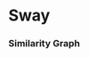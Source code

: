# Sway

###                         Similarity Graph


<!--html_preserve--><div id="215747e7da3e" style="width:672px;height:480px;" class="plotly html-widget"></div>
<script type="application/json" data-for="215747e7da3e">{"x":{"visdat":{"21572f795993":["function () ","plotlyVisDat"]},"cur_data":"21572f795993","attrs":{"21572f795993":{"x":{},"y":0,"mode":"markers","text":{},"color":[1,0,1,0,1,1,1,1,1,1,1,1,1,0,1,0,0,0,1,0,1,1,0,1,1,1,1,1,0,0,0,1,0,0,1,1,1,1,1,0,0,1,1,1,1,1,0,0,1,1,0,0,0,0,1,1,0,0,0,1,1,0,0,0,0,0,0,0,1,0,1,1,1,1,1,1,0,0,1,0,0,0,1,0,1,1,0,0,0,1,0,1,1,1,0,0,1,0,0,0,0,0,0,1,1,1,0,1,0,1,0,0,1,0,1,1,1,1,0,1,0,0,0,1,0,0,1,1,1,1,1,1,1,0,1,0,1,1,0,0,1,1,0,0,1,1,1,1,0,0,1,1,0,1,1,1,1,1,0,0,1,0,1,1,0,0,1,1,1,1,0,0,1,1,1,1,0,1,0,1,1,0,1,0,1,1,1,1,1,0,0,0,1,1,0,1,1,0,1,1,1,1,0,1,0,0,1,1,0,0,0,0,0,0,1,1,1,1,0,0,1,1,1,1,1,1,0,0,0,1,0,0,0,0,0,1,0,0,1,0,0,1,1,1,0,0,1,1,0,0,0,1,0,0,1,1,1,1,1,0,1,1,1,0,0,0,1,1,1,0,1,1,1,0,0,1,1,1,1,0,0,1,0,0,0,0,1,1,0,0,1,1,0,0,1,1,0,1,0,0,1,0,1,0,0,1,0,0,0,1,0,1,1,0,1,0,0,0,1,1,1,1,0,1,0,1,1,1,1,1,1,1,1,1,0,1,1,1,1,0,1,0,0,0,1,1,0,1,0,1,0,1,0,0,0,0,1,0,1,0,1,0,1,0,0,0,1,1,1,0,0,0,1,1,1,1,0,1,0,0,1,1,1,0,0,0,1,1,0,0,1,1,1,1,0,0,0,1,0,1,1,1,0,0,0,0,0,1,1,1,1,1,1,0,0,0,0,1,1,0,1,1,1,0,1,1,1,1,0,1,1,1,1,1,0,0,1,1],"alpha":1,"sizes":[10,100],"type":"scatter"}},"layout":{"margin":{"b":40,"l":60,"t":25,"r":10},"title":"Similar Politician(Rep:1, Dem:0)","xaxis":{"domain":[0,1],"title":"score"},"yaxis":{"domain":[0,1]},"hovermode":"closest","showlegend":false,"legend":{"y":0.5,"yanchor":"top"}},"source":"A","config":{"modeBarButtonsToAdd":[{"name":"Collaborate","icon":{"width":1000,"ascent":500,"descent":-50,"path":"M487 375c7-10 9-23 5-36l-79-259c-3-12-11-23-22-31-11-8-22-12-35-12l-263 0c-15 0-29 5-43 15-13 10-23 23-28 37-5 13-5 25-1 37 0 0 0 3 1 7 1 5 1 8 1 11 0 2 0 4-1 6 0 3-1 5-1 6 1 2 2 4 3 6 1 2 2 4 4 6 2 3 4 5 5 7 5 7 9 16 13 26 4 10 7 19 9 26 0 2 0 5 0 9-1 4-1 6 0 8 0 2 2 5 4 8 3 3 5 5 5 7 4 6 8 15 12 26 4 11 7 19 7 26 1 1 0 4 0 9-1 4-1 7 0 8 1 2 3 5 6 8 4 4 6 6 6 7 4 5 8 13 13 24 4 11 7 20 7 28 1 1 0 4 0 7-1 3-1 6-1 7 0 2 1 4 3 6 1 1 3 4 5 6 2 3 3 5 5 6 1 2 3 5 4 9 2 3 3 7 5 10 1 3 2 6 4 10 2 4 4 7 6 9 2 3 4 5 7 7 3 2 7 3 11 3 3 0 8 0 13-1l0-1c7 2 12 2 14 2l218 0c14 0 25-5 32-16 8-10 10-23 6-37l-79-259c-7-22-13-37-20-43-7-7-19-10-37-10l-248 0c-5 0-9-2-11-5-2-3-2-7 0-12 4-13 18-20 41-20l264 0c5 0 10 2 16 5 5 3 8 6 10 11l85 282c2 5 2 10 2 17 7-3 13-7 17-13z m-304 0c-1-3-1-5 0-7 1-1 3-2 6-2l174 0c2 0 4 1 7 2 2 2 4 4 5 7l6 18c0 3 0 5-1 7-1 1-3 2-6 2l-173 0c-3 0-5-1-8-2-2-2-4-4-4-7z m-24-73c-1-3-1-5 0-7 2-2 3-2 6-2l174 0c2 0 5 0 7 2 3 2 4 4 5 7l6 18c1 2 0 5-1 6-1 2-3 3-5 3l-174 0c-3 0-5-1-7-3-3-1-4-4-5-6z"},"click":"function(gd) { \n        // is this being viewed in RStudio?\n        if (location.search == '?viewer_pane=1') {\n          alert('To learn about plotly for collaboration, visit:\\n https://cpsievert.github.io/plotly_book/plot-ly-for-collaboration.html');\n        } else {\n          window.open('https://cpsievert.github.io/plotly_book/plot-ly-for-collaboration.html', '_blank');\n        }\n      }"}],"cloud":false,"showLink":true},"data":[{"x":[0.474913755708,-0.47523311586,0.479473177284,-0.418769584675,0.440627758187,0.35093519243,0.467333089715,0.133849630858,0.458710977572,0.127647509784,0.135585133903,0.464964747332,0.474826590896,-0.129581228655,0.480652544439,-0.472584489169,-0.491543735479,-0.423663463623,0.128955838887,-0.487697043916,0.134464168652,0.469263456623,-0.383976143779,0.483901538473,0.474317965362,0.445232577308,0.457028881104,0.443441437011,-0.494230966085,-0.130308293384,-0.488693710454,0.480134493159,-0.480860976458,-0.485271477792,0.480452191861,0.486362595678,0.398546907748,0.479189103151,0.485095317443,-0.130328586166,-0.446939476497,0.441110228282,0.492751846735,0.485962966037,0.136277922543,0.48466119765,-0.429816249997,-0.483077619813,0.474267770788,0.480020161474,-0.491272721024,-0.126651790568,-0.460804022569,-0.496310418574,0.460021743588,0.470756599807,-0.494352995812,-0.489709312475,-0.478812992547,0.438903280337,0.132218231343,-0.483577857635,-0.48851631262,-0.486928578943,-0.493893568519,-0.490031106964,-0.474287499407,-0.493627704665,0.489814631209,-0.486555716086,0.5,0.449707277263,0.476112418755,0.141756331711,0.490455407175,0.456052972169,-0.483683511784,-0.484096508088,0.48414981051,-0.377809438991,-0.118144004984,-0.219290275324,0.403967676466,-0.485068803996,0.467735752305,0.479221148101,-0.111427408832,-0.491425088611,-0.215054754338,0.493038310891,-0.414732675451,0.359123283065,0.00126203000152,0.221975579531,-0.485917975521,-0.481701837755,0.473198520985,-0.450728661478,-0.46864284841,-0.422615092272,-0.481235948505,-0.491421125312,-0.129567361709,0.488909173181,0.45986525881,0.460912053056,-0.487984579656,0.484407872723,-0.122906592997,0.459577063128,-0.489367199659,-0.483493568525,0.409218576465,-0.480415083583,0.480562830071,0.489715907647,0.448639714973,0.132531008346,-0.486175165774,0.473739560816,-0.475072172297,-0.5,-0.131143733453,0.0982565399908,-0.485404123069,-0.137122779743,0.443463856812,0.111516238167,0.134461962592,0.0868583892535,0.496455247658,0.444837613699,0.468780537533,-0.490192410255,0.471312212022,-0.124869874779,0.464104299354,0.486046585015,-0.495463628823,-0.479153603139,0.131249090381,0.131352412597,-0.48961045461,-0.464188029775,0.11470784185,0.0755619849862,0.472334145899,0.5,-0.0786737505322,-0.11640417952,0.448647352045,0.472144945209,-0.103383405528,0.455323870688,0.460713895916,0.448925842797,0.477115484874,0.452027654374,-0.477965090015,-0.406670744368,0.474724692079,-0.5,0.449498510561,0.467423042883,-0.466301384759,-0.138938257718,0.0799356682502,0.483462798046,0.47189412527,0.475405100414,-0.433703818674,-0.484669022903,0.446153716596,0.379516482157,0.47207380416,0.132783380321,-0.49107591553,0.488703925903,-0.478378977234,0.134857761309,0.126423105129,-0.49068370455,0.461256696042,-0.486379271258,0.443411780472,0.476131813193,0.480912378676,0.476252474006,0.5,-0.458029338087,-0.131910290917,-0.489450630097,0.474762087508,0.475349225453,-0.483262165779,0.133151762076,0.485453796875,-0.473245823015,0.451486236284,0.20658392827,0.471135235481,0.484483495249,-0.490797717907,0.416745534698,-0.483162026951,-0.485325381848,0.399816799589,0.490927414396,-0.484312352466,-0.131524230713,-0.12563685668,-0.486623187435,-0.478751832385,-0.439694923233,0.454161722274,0.461503484333,0.481179503449,0.471958224491,-0.129934585856,-0.468819738441,0.133374135034,0.460409401995,0.352115701157,0.455586709886,0.44885067838,0.442163037216,-0.486710807172,-0.490902725117,-0.481383396729,0.45901621518,-0.498886707728,-0.112521739837,-0.48839924142,-0.490382173033,-0.483198499829,0.130987151766,-0.456125232045,-0.382555702605,0.390697785802,-0.475106573855,-0.476472754255,0.470128859981,0.457536508195,0.446567695016,-0.482020200705,-0.5,0.5,0.481753924154,-0.463041812891,-0.49034587012,-0.485065138226,0.457543454356,-0.483050844524,-0.420463848852,0.454781321676,0.462160585985,0.133592130023,0.394000399162,0.118263274024,-0.48989967968,0.5,0.476294265306,0.484041672606,-0.490183913338,-0.127576811756,-0.486412736607,0.475855003889,0.469072431419,0.488811127588,-0.5,0.458456764721,0.470046581194,0.440729857067,-0.45757057894,-0.488320614216,0.448006514619,0.128483863998,0.479513802203,0.457898504936,-0.472487175611,-0.48398839547,0.480664836639,-0.113594426582,-0.475322887743,-0.451079308127,-0.494390029444,0.476714617848,0.475551882312,-0.463966457779,-0.467205834058,0.0825751154746,0.5,-0.109488073428,-0.473840027959,0.440193302074,0.481099030972,-0.5,0.471406652289,-0.128314767358,-0.496438893724,0.470186837425,-0.44303128794,0.487803301274,-0.5,-0.467203594309,0.488442838204,-0.387574999286,-0.0814673986108,-0.488399415142,0.463725148151,-0.479029193576,0.436610626753,0.446072171003,-0.472284824035,0.453563452384,-0.494214634013,-0.48282538045,-0.132184097695,0.457092641335,0.475664486169,0.426110093915,0.473370591588,-0.451834480411,0.44535955792,-0.489754320287,0.481000372973,0.458400042278,0.468856425677,0.483396336693,0.5,0.449029402862,0.125041422327,0.455592999672,0.371934882077,-0.117469163065,0.466221596776,0.462365261373,0.470763595206,0.439372952985,-0.48801580994,0.486732228547,-0.434503907659,-0.422981995012,-0.421387624166,0.483913065599,0.116186609211,-0.483075965776,0.15036255398,-0.482836342183,0.431915558494,-0.483778961065,0.386875519896,-0.496127054874,-0.493039556695,-0.122393472496,-0.369148768648,0.479172772985,-0.49459553247,0.449058723298,-0.439096372747,0.495539440307,-0.48718819212,0.451233268309,-0.427537025148,-0.129743105166,-0.493851321255,0.482435832392,0.485003492599,0.478286836135,-0.219631480222,-0.471286295426,-0.472185571102,0.441511714498,0.465426170201,0.420229666094,0.451342343907,-0.420295809026,0.127084133745,-0.128673224369,-0.471414437883,0.436211476393,0.465213362283,0.489800548351,-0.116080229699,-0.494782806249,-0.486728199953,0.129298052898,0.123854529723,-0.5,-0.486969621026,0.48287550396,0.472864708829,0.462220386548,0.472575841513,-0.479335109937,-0.489671148841,-0.488971044717,0.482990567999,-0.478535062047,0.5,0.481163700911,0.475429184585,-0.489828167655,-0.470736086009,-0.408911378405,-0.489391015325,-0.489548501278,0.48385308455,0.471679879424,0.485683782593,0.457044679634,0.492411303971,0.46274806306,-0.442651466327,-0.480522920981,-0.47188936884,-0.492333694928,0.454688034473,0.127850913124,-0.5,0.444931616174,0.462754976255,0.450574604366,-0.476926120197,0.469190119372,0.451629583972,0.490853348385,0.446541809138,-0.477743564383,0.457652960891,0.495281479792,0.454856454643,0.484791604013,0.45279881851,-0.261684273935,-0.265663750508,0.251568739139,0.24916369013],"y":[0,0,0,0,0,0,0,0,0,0,0,0,0,0,0,0,0,0,0,0,0,0,0,0,0,0,0,0,0,0,0,0,0,0,0,0,0,0,0,0,0,0,0,0,0,0,0,0,0,0,0,0,0,0,0,0,0,0,0,0,0,0,0,0,0,0,0,0,0,0,0,0,0,0,0,0,0,0,0,0,0,0,0,0,0,0,0,0,0,0,0,0,0,0,0,0,0,0,0,0,0,0,0,0,0,0,0,0,0,0,0,0,0,0,0,0,0,0,0,0,0,0,0,0,0,0,0,0,0,0,0,0,0,0,0,0,0,0,0,0,0,0,0,0,0,0,0,0,0,0,0,0,0,0,0,0,0,0,0,0,0,0,0,0,0,0,0,0,0,0,0,0,0,0,0,0,0,0,0,0,0,0,0,0,0,0,0,0,0,0,0,0,0,0,0,0,0,0,0,0,0,0,0,0,0,0,0,0,0,0,0,0,0,0,0,0,0,0,0,0,0,0,0,0,0,0,0,0,0,0,0,0,0,0,0,0,0,0,0,0,0,0,0,0,0,0,0,0,0,0,0,0,0,0,0,0,0,0,0,0,0,0,0,0,0,0,0,0,0,0,0,0,0,0,0,0,0,0,0,0,0,0,0,0,0,0,0,0,0,0,0,0,0,0,0,0,0,0,0,0,0,0,0,0,0,0,0,0,0,0,0,0,0,0,0,0,0,0,0,0,0,0,0,0,0,0,0,0,0,0,0,0,0,0,0,0,0,0,0,0,0,0,0,0,0,0,0,0,0,0,0,0,0,0,0,0,0,0,0,0,0,0,0,0,0,0,0,0,0,0,0,0,0,0,0,0,0,0,0,0,0,0,0,0,0,0,0,0,0,0,0,0,0,0,0,0,0,0,0,0,0,0,0,0,0,0,0,0,0,0,0,0,0,0,0,0,0,0,0,0,0,0,0,0,0,0,0,0,0,0,0,0,0,0,0,0,0,0],"mode":"markers","text":["Name: Ralph Abraham , LA","Name: Alma Adams , NC","Name: Robert B. Aderholt , AL","Name: Pete Aguilar , CA","Name: Rick Allen , GA","Name: Justin Amash , MI","Name: Mark Amodei , NV","Name: Jodey Arrington , TX","Name: Brian Babin , TX","Name: Don Bacon , NE","Name: Jim Banks , IN","Name: Lou Barletta , PA","Name: Andy Barr , KY","Name: Nanette Barragán , CA","Name: Joe L. Barton , TX","Name: Karen Bass , CA","Name: Joyce Beatty , OH","Name: Ami Bera , CA","Name: Jack Bergman , MI","Name: Donald Beyer , VA","Name: Andy Biggs , AZ","Name: Gus Bilirakis , FL","Name: Sanford D. Bishop Jr. , GA","Name: Mike Bishop , MI","Name: Rob Bishop , UT","Name: Diane Black , TN","Name: Marsha Blackburn , TN","Name: Rod Blum , IA","Name: Earl Blumenauer , OR","Name: Lisa Blunt Rochester , DE","Name: Suzanne Bonamici , OR","Name: Mike Bost , IL","Name: Brendan Boyle , PA","Name: Robert A. Brady , PA","Name: Kevin Brady , TX","Name: David A. Brat , VA","Name: Jim Bridenstine , OK","Name: Mo Brooks , AL","Name: Susan Brooks , IN","Name: Anthony Brown , MD","Name: Julia Brownley , CA","Name: Vern Buchanan , FL","Name: Ken Buck , CO","Name: Larry Bucshon , IN","Name: Ted Budd , NC","Name: Michael C. Burgess , TX","Name: Cheri Bustos , IL","Name: G. K. Butterfield , NC","Name: Bradley Byrne , AL","Name: Ken Calvert , CA","Name: Michael E. Capuano , MA","Name: Salud Carbajal , CA","Name: Tony Cardenas , CA","Name: André Carson , IN","Name: Buddy Carter , GA","Name: John Carter , TX","Name: Matt Cartwright , PA","Name: Kathy Castor , FL","Name: Joaquín Castro , TX","Name: Steven J. Chabot , OH","Name: Liz Cheney , WY","Name: Judy Chu , CA","Name: David Cicilline , RI","Name: Katherine Clark , MA","Name: Yvette D. Clarke , NY","Name: William Lacy Clay , MO","Name: Emanuel Cleaver II , MO","Name: James E. Clyburn , SC","Name: Mike Coffman , CO","Name: Steve Cohen , TN","Name: Tom Cole , OK","Name: Doug Collins , GA","Name: Chris Collins , NY","Name: James Comer , KY","Name: Barbara Comstock , VA","Name: K. Michael Conaway , TX","Name: Gerald E. Connolly , VA","Name: John Conyers Jr. , MI","Name: Paul Cook , CA","Name: Jim Cooper , TN","Name: J. Luis Correa , CA","Name: Jim Costa , CA","Name: Ryan Costello , PA","Name: Joe Courtney , CT","Name: Kevin Cramer , ND","Name: Rick Crawford , AR","Name: Charlie Crist , FL","Name: Joseph Crowley , NY","Name: Henry Cuellar , TX","Name: John Culberson , TX","Name: Elijah E. Cummings , MD","Name: Carlos Curbelo , FL","Name: John Curtis , UT","Name: Warren Davidson , OH","Name: Susan A. Davis , CA","Name: Danny K. Davis , IL","Name: Rodney Davis , IL","Name: Peter A. DeFazio , OR","Name: Diana DeGette , CO","Name: John Delaney , MD","Name: Rosa DeLauro , CT","Name: Suzan K. DelBene , WA","Name: Val Demings , FL","Name: Jeffrey Denham , CA","Name: Charlie Dent , PA","Name: Ron DeSantis , FL","Name: Mark DeSaulnier , CA","Name: Scott DesJarlais , TN","Name: Ted Deutch , FL","Name: Mario Diaz-Balart , FL","Name: Debbie Dingell , MI","Name: Lloyd Doggett , TX","Name: Daniel M. Donovan , NY","Name: Mike Doyle , PA","Name: Sean Duffy , WI","Name: Jeffrey Duncan , SC","Name: John J. Duncan Jr. , TN","Name: Neal Dunn , FL","Name: Keith Ellison , MN","Name: Tom Emmer , MN","Name: Eliot L. Engel , NY","Name: Anna G. Eshoo , CA","Name: Adriano Espaillat , NY","Name: Ron Estes , KS","Name: Elizabeth Esty , CT","Name: Dwight Evans , PA","Name: Blake Farenthold , TX","Name: John Faso , NY","Name: A. Drew Ferguson , GA","Name: Brian Fitzpatrick , PA","Name: Chuck Fleischmann , TN","Name: Bill Flores , TX","Name: Jeff Fortenberry , NE","Name: Bill Foster , IL","Name: Virginia Foxx , NC","Name: Lois Frankel , FL","Name: Trent Franks , AZ","Name: Rodney Frelinghuysen , NJ","Name: Marcia L. Fudge , OH","Name: Tulsi Gabbard , HI","Name: Matt Gaetz , FL","Name: Mike Gallagher , WI","Name: Ruben Gallego , AZ","Name: John Garamendi , CA","Name: Thomas Garrett , VA","Name: Greg Gianforte , MT","Name: Bob Gibbs , OH","Name: Louie Gohmert , TX","Name: Jimmy Gomez , CA","Name: Vicente Gonzalez , TX","Name: Robert W. Goodlatte , VA","Name: Paul Gosar , AZ","Name: Josh Gottheimer , NJ","Name: Trey Gowdy , SC","Name: Kay Granger , TX","Name: Tom Graves , GA","Name: Garret Graves , LA","Name: Sam Graves , MO","Name: Al Green , TX","Name: Gene Green , TX","Name: Morgan Griffith , VA","Name: Raúl M. Grijalva , AZ","Name: Glenn Grothman , WI","Name: Brett Guthrie , KY","Name: Luis V. Gutiérrez , IL","Name: Colleen Hanabusa , HI","Name: Karen Handel , GA","Name: Gregg Harper , MS","Name: Andy Harris , MD","Name: Vicky Hartzler , MO","Name: Alcee L. Hastings , FL","Name: Denny Heck , WA","Name: Jeb Hensarling , TX","Name: Jaime Herrera Beutler , WA","Name: Jody Hice , GA","Name: Clay Higgins , LA","Name: Brian Higgins , NY","Name: French Hill , AR","Name: Jim Himes , CT","Name: George Holding , NC","Name: Trey Hollingsworth , IN","Name: Steny H. Hoyer , MD","Name: Richard Hudson , NC","Name: Jared Huffman , CA","Name: Bill Huizenga , MI","Name: Randy Hultgren , IL","Name: Duncan D. Hunter , CA","Name: Will Hurd , TX","Name: Darrell Issa , CA","Name: Sheila Jackson Lee , TX","Name: Pramila Jayapal , WA","Name: Hakeem Jeffries , NY","Name: Lynn Jenkins , KS","Name: Evan Jenkins , WV","Name: Hank Johnson , GA","Name: Mike Johnson , LA","Name: Bill Johnson , OH","Name: Eddie Bernice Johnson , TX","Name: Sam Johnson , TX","Name: Walter B. Jones , NC","Name: Jim Jordan , OH","Name: Dave Joyce , OH","Name: Marcy Kaptur , OH","Name: John Katko , NY","Name: Bill Keating , MA","Name: Robin Kelly , IL","Name: Trent Kelly , MS","Name: Mike Kelly , PA","Name: Joseph P. Kennedy III , MA","Name: Ro Khanna , CA","Name: Ruben Kihuen , NV","Name: Dan Kildee , MI","Name: Derek Kilmer , WA","Name: Ron Kind , WI","Name: Steve King , IA","Name: Peter T. King , NY","Name: Adam Kinzinger , IL","Name: Steve Knight , CA","Name: Raja Krishnamoorthi , IL","Name: Ann McLane Kuster , NH","Name: David Kustoff , TN","Name: Raúl Labrador , ID","Name: Darin M. LaHood , IL","Name: Doug LaMalfa , CA","Name: Doug Lamborn , CO","Name: Leonard Lance , NJ","Name: Jim Langevin , RI","Name: Rick Larsen , WA","Name: John B. Larson , CT","Name: Robert E. Latta , OH","Name: Brenda Lawrence , MI","Name: Al Lawson , FL","Name: Barbara Lee , CA","Name: Sander M. Levin , MI","Name: John Lewis , GA","Name: Jason Lewis , MN","Name: Ted Lieu , CA","Name: Daniel Lipinski , IL","Name: Frank A. LoBiondo , NJ","Name: Dave Loebsack , IA","Name: Zoe Lofgren , CA","Name: Billy Long , MO","Name: Barry Loudermilk , GA","Name: Mia Love , UT","Name: Alan Lowenthal , CA","Name: Nita M. Lowey , NY","Name: Frank D. Lucas , OK","Name: Blaine Luetkemeyer , MO","Name: Michelle Lujan Grisham , NM","Name: Ben Ray Luján , NM","Name: Stephen F. Lynch , MA","Name: Tom MacArthur , NJ","Name: Carolyn B. Maloney , NY","Name: Sean Patrick Maloney , NY","Name: Kenny Marchant , TX","Name: Tom Marino , PA","Name: Roger Marshall , KS","Name: Thomas Massie , KY","Name: Brian Mast , FL","Name: Doris Matsui , CA","Name: Kevin McCarthy , CA","Name: Michael McCaul , TX","Name: Tom McClintock , CA","Name: Betty McCollum , MN","Name: A. Donald McEachin , VA","Name: Jim McGovern , MA","Name: Patrick T. McHenry , NC","Name: David McKinley , WV","Name: Cathy McMorris Rodgers , WA","Name: Jerry McNerney , CA","Name: Martha McSally , AZ","Name: Mark Meadows , NC","Name: Pat Meehan , PA","Name: Gregory W. Meeks , NY","Name: Grace Meng , NY","Name: Luke Messer , IN","Name: Paul Mitchell , MI","Name: John Moolenaar , MI","Name: Alex Mooney , WV","Name: Gwen Moore , WI","Name: Seth Moulton , MA","Name: Markwayne Mullin , OK","Name: Stephanie Murphy , FL","Name: Jerrold Nadler , NY","Name: Grace F. Napolitano , CA","Name: Richard E. Neal , MA","Name: Dan Newhouse , WA","Name: Kristi Noem , SD","Name: Rick Nolan , MN","Name: Donald W. Norcross , NJ","Name: Ralph Norman , SC","Name: Devin Nunes , CA","Name: Tom O'Halleran , AZ","Name: Beto O'Rourke , TX","Name: Pete Olson , TX","Name: Steven Palazzo , MS","Name: Frank Pallone , NJ","Name: Gary Palmer , AL","Name: Jimmy Panetta , CA","Name: Bill Pascrell Jr. , NJ","Name: Erik Paulsen , MN","Name: Donald M. Payne Jr. , NJ","Name: Steve Pearce , NM","Name: Nancy Pelosi , CA","Name: Ed Perlmutter , CO","Name: Scott Perry , PA","Name: Scott Peters , CA","Name: Collin C. Peterson , MN","Name: Chellie Pingree , ME","Name: Robert Pittenger , NC","Name: Mark Pocan , WI","Name: Ted Poe , TX","Name: Bruce Poliquin , ME","Name: Jared Polis , CO","Name: Bill Posey , FL","Name: David E. Price , NC","Name: Mike Quigley , IL","Name: Jamie Raskin , MD","Name: John Ratcliffe , TX","Name: Tom Reed , NY","Name: Dave Reichert , WA","Name: Jim Renacci , OH","Name: Kathleen Rice , NY","Name: Tom Rice , SC","Name: Cedric Richmond , LA","Name: Martha Roby , AL","Name: Phil Roe , TN","Name: Mike D. Rogers , AL","Name: Harold Rogers , KY","Name: Dana Rohrabacher , CA","Name: Todd Rokita , IN","Name: Francis Rooney , FL","Name: Tom Rooney , FL","Name: Ileana Ros-Lehtinen , FL","Name: Jacky Rosen , NV","Name: Peter Roskam , IL","Name: Dennis Ross , FL","Name: Keith Rothfus , PA","Name: David Rouzer , NC","Name: Lucille Roybal-Allard , CA","Name: Edward Royce , CA","Name: Raul Ruiz , CA","Name: C.A. Dutch Ruppersberger , MD","Name: Bobby L. Rush , IL","Name: Steve Russell , OK","Name: John Rutherford , FL","Name: Tim Ryan , OH","Name: Paul D. Ryan , WI","Name: Linda T. Sánchez , CA","Name: Mark Sanford , SC","Name: John Sarbanes , MD","Name: Steve Scalise , LA","Name: Jan Schakowsky , IL","Name: Adam B. Schiff , CA","Name: Brad Schneider , IL","Name: Kurt Schrader , OR","Name: David Schweikert , AZ","Name: Robert C. Scott , VA","Name: Austin Scott , GA","Name: David Scott , GA","Name: F. James Sensenbrenner , WI","Name: José E. Serrano , NY","Name: Pete Sessions , TX","Name: Terri Sewell , AL","Name: Carol Shea-Porter , NH","Name: Brad Sherman , CA","Name: John Shimkus , IL","Name: Bill Shuster , PA","Name: Mike Simpson , ID","Name: Kyrsten Sinema , AZ","Name: Albio Sires , NJ","Name: Louise M. Slaughter , NY","Name: Jason Smith , MO","Name: Adrian Smith , NE","Name: Christopher H. Smith , NJ","Name: Lamar Smith , TX","Name: Adam Smith , WA","Name: Lloyd Smucker , PA","Name: Darren Soto , FL","Name: Jackie Speier , CA","Name: Elise Stefanik , NY","Name: Chris Stewart , UT","Name: Steve Stivers , OH","Name: Thomas Suozzi , NY","Name: Eric Swalwell , CA","Name: Mark Takano , CA","Name: Scott Taylor , VA","Name: Claudia Tenney , NY","Name: Mike Thompson , CA","Name: Bennie Thompson , MS","Name: Glenn Thompson , PA","Name: William M. Thornberry , TX","Name: Pat Tiberi , OH","Name: Scott Tipton , CO","Name: Dina Titus , NV","Name: Paul Tonko , NY","Name: Norma Torres , CA","Name: Dave Trott , MI","Name: Niki Tsongas , MA","Name: Michael R. Turner , OH","Name: Fred Upton , MI","Name: David Valadao , CA","Name: Juan Vargas , CA","Name: Marc Veasey , TX","Name: Filemon Vela , TX","Name: Nydia M. Velázquez , NY","Name: Peter J. Visclosky , IN","Name: Ann Wagner , MO","Name: Tim Walberg , MI","Name: Greg Walden , OR","Name: Mark Walker , NC","Name: Jackie Walorski , IN","Name: Mimi Walters , CA","Name: Tim Walz , MN","Name: Debbie Wasserman Schultz , FL","Name: Maxine Waters , CA","Name: Bonnie Watson Coleman , NJ","Name: Randy Weber , TX","Name: Daniel Webster , FL","Name: Peter Welch , VT","Name: Brad Wenstrup , OH","Name: Bruce Westerman , AR","Name: Roger Williams , TX","Name: Frederica Wilson , FL","Name: Joe Wilson , SC","Name: Robert J. Wittman , VA","Name: Steve Womack , AR","Name: Rob Woodall , GA","Name: John Yarmuth , KY","Name: Kevin Yoder , KS","Name: Ted Yoho , FL","Name: Don Young , AK","Name: David Young , IA","Name: Lee Zeldin , NY","Name: Ted Deutch , FL","Name: Lois Frankel , FL","Name: George Holding , NC","Name: Daniel Webster , FL"],"type":"scatter","marker":{"colorbar":{"title":"","ticklen":2},"cmin":0,"cmax":1,"colorscale":[["0","rgba(68,1,84,1)"],["1","rgba(253,231,37,1)"]],"showscale":false,"color":[1,0,1,0,1,1,1,1,1,1,1,1,1,0,1,0,0,0,1,0,1,1,0,1,1,1,1,1,0,0,0,1,0,0,1,1,1,1,1,0,0,1,1,1,1,1,0,0,1,1,0,0,0,0,1,1,0,0,0,1,1,0,0,0,0,0,0,0,1,0,1,1,1,1,1,1,0,0,1,0,0,0,1,0,1,1,0,0,0,1,0,1,1,1,0,0,1,0,0,0,0,0,0,1,1,1,0,1,0,1,0,0,1,0,1,1,1,1,0,1,0,0,0,1,0,0,1,1,1,1,1,1,1,0,1,0,1,1,0,0,1,1,0,0,1,1,1,1,0,0,1,1,0,1,1,1,1,1,0,0,1,0,1,1,0,0,1,1,1,1,0,0,1,1,1,1,0,1,0,1,1,0,1,0,1,1,1,1,1,0,0,0,1,1,0,1,1,0,1,1,1,1,0,1,0,0,1,1,0,0,0,0,0,0,1,1,1,1,0,0,1,1,1,1,1,1,0,0,0,1,0,0,0,0,0,1,0,0,1,0,0,1,1,1,0,0,1,1,0,0,0,1,0,0,1,1,1,1,1,0,1,1,1,0,0,0,1,1,1,0,1,1,1,0,0,1,1,1,1,0,0,1,0,0,0,0,1,1,0,0,1,1,0,0,1,1,0,1,0,0,1,0,1,0,0,1,0,0,0,1,0,1,1,0,1,0,0,0,1,1,1,1,0,1,0,1,1,1,1,1,1,1,1,1,0,1,1,1,1,0,1,0,0,0,1,1,0,1,0,1,0,1,0,0,0,0,1,0,1,0,1,0,1,0,0,0,1,1,1,0,0,0,1,1,1,1,0,1,0,0,1,1,1,0,0,0,1,1,0,0,1,1,1,1,0,0,0,1,0,1,1,1,0,0,0,0,0,1,1,1,1,1,1,0,0,0,0,1,1,0,1,1,1,0,1,1,1,1,0,1,1,1,1,1,0,0,1,1],"line":{"color":"transparent"}},"xaxis":"x","yaxis":"y","frame":null},{"x":[-0.5,0.5],"y":[0,0],"type":"scatter","mode":"markers","opacity":0,"hoverinfo":"none","showlegend":false,"marker":{"colorbar":{"title":"","ticklen":2,"len":0.5,"y":1,"lenmode":"fraction","yanchor":"top"},"cmin":0,"cmax":1,"colorscale":[["0","rgba(68,1,84,1)"],["1","rgba(253,231,37,1)"]],"showscale":true,"color":[0,1]},"xaxis":"x","yaxis":"y","frame":null}],"highlight":{"on":"plotly_click","persistent":false,"dynamic":false,"selectize":false,"opacityDim":0.2,"selected":{"opacity":1}},"base_url":"https://plot.ly"},"evals":["config.modeBarButtonsToAdd.0.click"],"jsHooks":{"render":[{"code":"function(el, x) { var ctConfig = crosstalk.var('plotlyCrosstalkOpts').set({\"on\":\"plotly_click\",\"persistent\":false,\"dynamic\":false,\"selectize\":false,\"opacityDim\":0.2,\"selected\":{\"opacity\":1}}); }","data":null}]}}</script><!--/html_preserve-->


